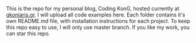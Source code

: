 This is the repo for my personal blog, Coding KonG, hosted currently at [gkoniaris.gr](https://gkoniaris.gr). 
I will upload all code examples here. Each folder contains it's own README.md file, with installation instructions for each project. 
To keep this repo easy to use, I will only use master branch.
If you like my work, you can star this repo.